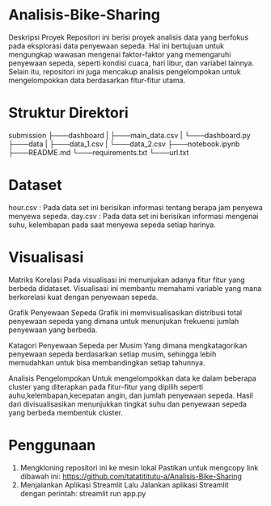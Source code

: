 # Analisis-Bike-Sharing
Deskripsi Proyek 
Repositori ini berisi proyek analisis data yang berfokus pada eksplorasi data penyewaan sepeda. Hal ini bertujuan untuk mengungkap wawasan mengenai faktor-faktor yang memengaruhi penyewaan sepeda, seperti kondisi cuaca, hari libur, dan variabel lainnya. Selain itu, repositori ini juga mencakup analisis pengelompokan untuk mengelompokkan data berdasarkan fitur-fitur utama.

# Struktur Direktori
submission
├───dashboard
| ├───main_data.csv
| └───dashboard.py
├───data
| ├───data_1.csv
| └───data_2.csv
├───notebook.ipynb
├───README.md
└───requirements.txt
└───url.txt

# Dataset
hour.csv : Pada data set ini berisikan informasi tentang berapa jam penyewa menyewa sepeda.
day.csv : Pada data set ini berisikan informasi mengenai suhu, kelembapan pada saat menyewa sepeda setiap harinya.

# Visualisasi
Matriks Korelasi
 Pada visualisasi ini menunjukan adanya fitur fitur yang berbeda didataset. Visualisasi ini membantu memahami variable yang mana berkorelasi kuat dengan penyewaan sepeda.

Grafik Penyewaan Sepeda
  Grafik ini memvisualisasikan distribusi total penyewaan sepeda yang dimana untuk menunjukan frekuensi jumlah penyewaan yang berbeda.

Katagori Penyewaan Sepeda per Musim
  Yang dimana mengkatagorikan penyewaan sepeda berdasarkan setiap musim, sehingga lebih memudahkan untuk bisa membandingkan setiap tahunnya.

Analisis Pengelompokan
 Untuk mengelompokkan data ke dalam beberapa cluster yang diterapkan pada fitur-fitur yang dipilih seperti auhu,kelembapan,kecepatan angin, dan jumlah penyewaan sepeda. Hasil dari divisualisasikan menunjukkan tingkat suhu dan penyewaan sepeda yang berbeda membentuk cluster.

# Penggunaan
1. Mengkloning repositori ini ke mesin lokal
   Pastikan untuk mengcopy link dibawah ini:
   https://github.com/tatatititutu-a/Analisis-Bike-Sharing
3. Menjalankan Aplikasi Streamlit
   Lalu Jalankan aplikasi Streamlit dengan perintah:
   streamlit run app.py 
